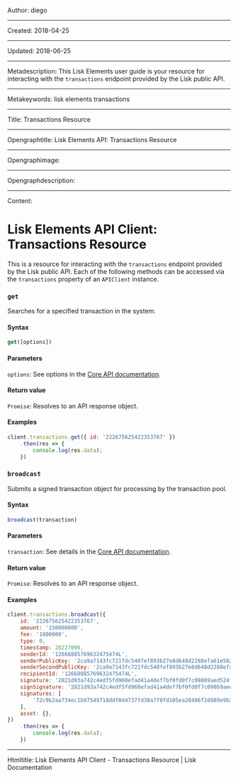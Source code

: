 Author: diego

----

Created: 2018-04-25

----

Updated: 2018-06-25

----

Metadescription: This Lisk Elements user guide is your resource for interacting with the `transactions` endpoint provided by the Lisk public API.

----

Metakeywords: lisk elements transactions

----

Title: Transactions Resource

----

Opengraphtitle: Lisk Elements API: Transactions Resource

----

Opengraphimage: 

----

Opengraphdescription: 

----

Content: 

# Lisk Elements API Client: Transactions Resource

This is a resource for interacting with the `transactions` endpoint provided by the Lisk public API. Each of the following methods can be accessed via the `transactions` property of an `APIClient` instance.

### `get`

Searches for a specified transaction in the system.

#### Syntax

```js
get([options])
```

#### Parameters

`options`: See options in the [Core API documentation](/documentation/lisk-core/user-guide/api/1-0).

#### Return value

`Promise`: Resolves to an API response object.

#### Examples

```js
client.transactions.get({ id: '222675625422353767' })
    .then(res => {
        console.log(res.data);
    })
```

### `broadcast`

Submits a signed transaction object for processing by the transaction pool.

#### Syntax

```js
broadcast(transaction)
```

#### Parameters

`transaction`: See details in the [Core API documentation](/documentation/lisk-core/user-guide/api/1-0).

#### Return value

`Promise`: Resolves to an API response object.

#### Examples

```js
client.transactions.broadcast({
    id: '222675625422353767',
    amount: '150000000',
    fee: '1000000',
    type: 0,
    timestamp: 28227090,
    senderId: '12668885769632475474L',
    senderPublicKey: '2ca9a7143fc721fdc540fef893b27e8d648d2288efa61e56264edf01a2c23079',
    senderSecondPublicKey: '2ca9a7143fc721fdc540fef893b27e8d648d2288efa61e56264edf01a2c23079',
    recipientId: '12668885769632475474L',
    signature: '2821d93a742c4edf5fd960efad41a4def7bf0fd0f7c09869aed524f6f52bf9c97a617095e2c712bd28b4279078a29509b339ac55187854006591aa759784c205',
    signSignature: '2821d93a742c4edf5fd960efad41a4def7bf0fd0f7c09869aed524f6f52bf9c97a617095e2c712bd28b4279078a29509b339ac55187854006591aa759784c205',
    signatures: [
        '72c9b2aa734ec1b97549718ddf0d4737fd38a7f0fd105ea28486f2d989e9b3e399238d81a93aa45c27309d91ce604a5db9d25c9c90a138821f2011bc6636c60a',
    ],
    asset: {},
})
    .then(res => {
        console.log(res.data);
    })
```

----

Htmltitle: Lisk Elements API Client - Transactions Resource | Lisk Documentation